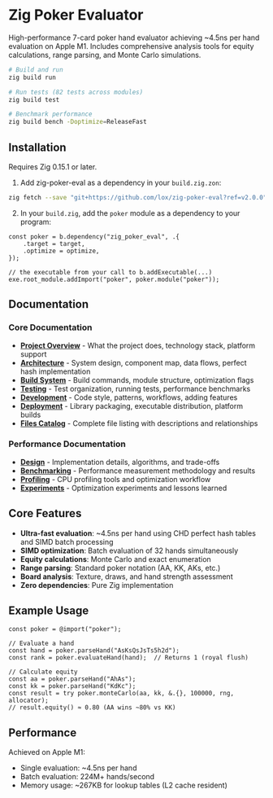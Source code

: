 <!-- Generated: 2025-07-09 07:24:55 UTC -->

# Zig Poker Evaluator

High-performance 7-card poker hand evaluator achieving ~4.5ns per hand evaluation on Apple M1. Includes comprehensive analysis tools for equity calculations, range parsing, and Monte Carlo simulations.

```bash
# Build and run
zig build run

# Run tests (82 tests across modules)
zig build test

# Benchmark performance
zig build bench -Doptimize=ReleaseFast
```

## Installation

Requires Zig 0.15.1 or later.

1) Add zig-poker-eval as a dependency in your `build.zig.zon`:

```bash
zig fetch --save "git+https://github.com/lox/zig-poker-eval?ref=v2.0.0"
```

2) In your `build.zig`, add the `poker` module as a dependency to your program:

```zig
const poker = b.dependency("zig_poker_eval", .{
    .target = target,
    .optimize = optimize,
});

// the executable from your call to b.addExecutable(...)
exe.root_module.addImport("poker", poker.module("poker"));
```

## Documentation

### Core Documentation

- **[Project Overview](docs/project-overview.md)** - What the project does, technology stack, platform support
- **[Architecture](docs/architecture.md)** - System design, component map, data flows, perfect hash implementation
- **[Build System](docs/build-system.md)** - Build commands, module structure, optimization flags
- **[Testing](docs/testing.md)** - Test organization, running tests, performance benchmarks
- **[Development](docs/development.md)** - Code style, patterns, workflows, adding features
- **[Deployment](docs/deployment.md)** - Library packaging, executable distribution, platform builds
- **[Files Catalog](docs/files.md)** - Complete file listing with descriptions and relationships

### Performance Documentation

- **[Design](docs/design.md)** - Implementation details, algorithms, and trade-offs
- **[Benchmarking](docs/benchmarking.md)** - Performance measurement methodology and results
- **[Profiling](docs/profiling.md)** - CPU profiling tools and optimization workflow
- **[Experiments](docs/experiments.md)** - Optimization experiments and lessons learned

## Core Features

- **Ultra-fast evaluation**: ~4.5ns per hand using CHD perfect hash tables and SIMD batch processing
- **SIMD optimization**: Batch evaluation of 32 hands simultaneously
- **Equity calculations**: Monte Carlo and exact enumeration
- **Range parsing**: Standard poker notation (AA, KK, AKs, etc.)
- **Board analysis**: Texture, draws, and hand strength assessment
- **Zero dependencies**: Pure Zig implementation

## Example Usage

```zig
const poker = @import("poker");

// Evaluate a hand
const hand = poker.parseHand("AsKsQsJsTs5h2d");
const rank = poker.evaluateHand(hand);  // Returns 1 (royal flush)

// Calculate equity
const aa = poker.parseHand("AhAs");
const kk = poker.parseHand("KdKc");
const result = try poker.monteCarlo(aa, kk, &.{}, 100000, rng, allocator);
// result.equity() ≈ 0.80 (AA wins ~80% vs KK)
```

## Performance

Achieved on Apple M1:

- Single evaluation: ~4.5ns per hand
- Batch evaluation: 224M+ hands/second
- Memory usage: ~267KB for lookup tables (L2 cache resident)
